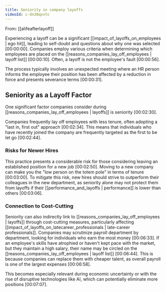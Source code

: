 ```yaml
---
title: Seniority in company layoffs
videoId: c-dn38qxvtc
---
```


From: [[alifeafterlayoff]] <br/> 

Experiencing a layoff can be a significant [[impact_of_layoffs_on_employees | ego hit]], leading to self-doubt and questions about why one was selected [00:00:00]. Companies employ various criteria when determining which employees are placed on the [[reasons_companies_lay_off_employees | layoff list]] [00:00:10]. Often, a layoff is not the employee's fault [00:00:56].

The process typically involves an unexpected meeting where an HR person informs the employee their position has been affected by a reduction in force and presents severance terms [00:00:31].

## Seniority as a Layoff Factor

One significant factor companies consider during [[reasons_companies_lay_off_employees | layoffs]] is seniority [00:02:30].

Companies frequently lay off employees with less tenure, often adopting a "last in, first out" approach [00:02:34]. This means that individuals who have recently joined the company are frequently targeted as the first to be let go [00:02:44].

### Risks for Newer Hires

This practice presents a considerable risk for those considering leaving an established position for a new job [00:02:50]. Moving to a new company can make you the "low person on the totem pole" in terms of tenure [00:03:00]. To mitigate this risk, new hires should strive to outperform their colleagues in the new department, as seniority alone may not protect them from layoffs if their [[performance_and_layoffs | performance]] is lower than others [00:03:06].

### Connection to Cost-Cutting

Seniority can also indirectly link to [[reasons_companies_lay_off_employees | layoffs]] through cost-cutting measures, particularly affecting [[impact_of_layoffs_on_latecareer_professionals | late-career professionals]]. Companies may scrutinize payroll department by department, looking for individuals who earn the most money [00:06:33]. If an employee's skills have atrophied or haven't kept pace with the market, but they maintain a high salary, their name may be circled on the [[reasons_companies_lay_off_employees | layoff list]] [00:06:44]. This is because companies can replace them with cheaper talent, as overall payroll is one of the largest expenses [00:06:58].

This becomes especially relevant during economic uncertainty or with the rise of disruptive technologies like AI, which can potentially eliminate more positions [00:07:07].